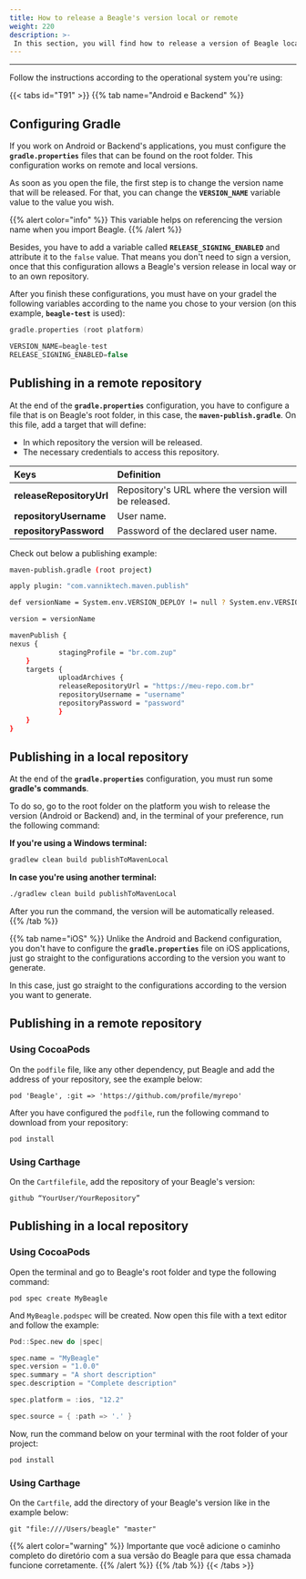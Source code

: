 ```yaml
---
title: How to release a Beagle's version local or remote
weight: 220
description: >-
 In this section, you will find how to release a version of Beagle locally or using a separate repository.
---
```


---

Follow the instructions according to the operational system you're using:


{{< tabs id="T91" >}}
{{% tab name="Android e Backend" %}}
## Configuring Gradle

If you work on Android or Backend's applications, you must configure the **`gradle.properties`** files that can be found on the root folder. This configuration works on remote and local versions.

As soon as you open the file, the first step is to change the version name that will be released.  For that, you can change the **`VERSION_NAME`** variable value to the value you wish. 


{{% alert color="info" %}}
This variable helps on referencing the version name when you import Beagle. 
{{% /alert %}}

Besides, you have to add a variable called **`RELEASE_SIGNING_ENABLED`** and attribute it to the `false` value. That means you don't need to sign a version, once that this configuration allows a Beagle's version release in local way or to an own repository. 

After you finish these configurations, you must have on your gradel the following variables according to the name you chose to your version (on this example, **`beagle-test`** is used):


```kotlin
gradle.properties (root platform)

VERSION_NAME=beagle-test 
RELEASE_SIGNING_ENABLED=false
```


## Publishing in a remote repository

At the end of the **`gradle.properties`** configuration, you have to configure a file that is on Beagle's root folder, in this case, the  **`maven-publish.gradle`**. On this file, add a target that will define:

* In which repository the version will be released.
* The necessary credentials to access this repository. 


| Keys | Definition |
| :--- | :--- |
| **releaseRepositoryUrl** | Repository's URL where the version will be released.|
| **repositoryUsername** | User name. |
| **repositoryPassword** | Password of the declared user name. |

Check out below a publishing example:


```bash
maven-publish.gradle (root project)

apply plugin: "com.vanniktech.maven.publish"

def versionName = System.env.VERSION_DEPLOY != null ? System.env.VERSION_DEPLOY : VERSION_NAME ?: ""

version = versionName

mavenPublish {
nexus {
    		stagingProfile = "br.com.zup"
	}
	targets {
    		uploadArchives {    
        	releaseRepositoryUrl = "https://meu-repo.com.br"
        	repositoryUsername = "username"
        	repositoryPassword = "password"
    		}
	}
}
```


## Publishing in a local repository

At the end of the **`gradle.properties`** configuration, you must run some **gradle's commands**.

To do so, go to the root folder on the platform you wish to release the version (Android or Backend) and, in the terminal of your preference, run the following command:

**If you're using a Windows terminal:**

```bash
gradlew clean build publishToMavenLocal
```

**In case you're using another terminal:**

```bash
./gradlew clean build publishToMavenLocal
```

After you run the command, the version will be automatically released.  
{{% /tab %}}

{{% tab name="iOS" %}}
Unlike the Android and Backend configuration, you  don't have to configure the **`gradle.properties`** file on iOS applications, just go straight to the configurations according to the version you want to generate.

In this case, just go straight to the configurations according to the version you want to generate. 


## Publishing in a remote repository

### Using CocoaPods

On the `podfile`  file, like any other dependency, put Beagle and add the address of your repository, see the example below:


```text
pod 'Beagle', :git => 'https://github.com/profile/myrepo'
```

After you have configured the `podfile`, run the following command to download from your repository: 


```text
pod install
```

### Using Carthage

On the `Cartfilefile`, add the repository of your Beagle's version:

```text
github “YourUser/YourRepository”
```

## Publishing in a local repository

### Using CocoaPods

Open the terminal and go to Beagle's root folder and type the following command:

```text
pod spec create MyBeagle
```

And `MyBeagle.podspec`  will be created. Now open this file with a text editor and follow the example:

```swift
Pod::Spec.new do |spec|

spec.name = "MyBeagle"
spec.version = "1.0.0"
spec.summary = "A short description"
spec.description = "Complete description"

spec.platform = :ios, "12.2"

spec.source = { :path => '.' }
```

Now, run the command below on your terminal with the root folder of your project:

```text
pod install
```

### Using Carthage

On the `Cartfile`, add the directory of your Beagle's version like in the example below:


```text
git "file:////Users/beagle" "master"
```

{{% alert color="warning" %}}
Importante que você adicione o caminho completo do diretório com a sua versão do Beagle para que essa chamada funcione corretamente. 
{{% /alert %}}
{{% /tab %}}
{{< /tabs >}}